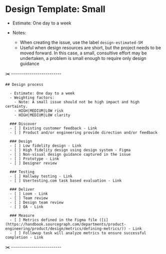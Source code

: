 # Design Template: Small

- Estimate: One day to a week
- Notes:

  - When creating the issue, use the label `design-estimated-SM`
  - Useful when design resources are short, but the project needs to be moved forward. In this case, a small, consultive effort may be undertaken, a problem is small enough to require only design guidance

✂️ -------------------------

```markdown:
## Design process

  - Estimate: One day to a week
  - Weighting factors:
    - Note: A small issue should not be high impact and high certainty.
    - HIGH|MEDIUM|LOW risk
    - HIGH|MEDIUM|LOW clarity

  ### Discover
  - [ ] Existing customer feedback - Link
  - [ ] Product and/or engineering provide direction and/or feedback

  ### Design
  - [ ] Low fidelity design - Link
  - [ ] High fidelity design using design system - Figma
  - [ ] Non-visual design guidance captured in the issue
  - [ ] Prototype - Link
  - [ ] Designer review

  ### Testing
  - [ ] Hallway testing - Link
  - [ ] Usertesting.com task based evaluation - Link

  ### Deliver
  - [ ] Loom - Link
  - [ ] Team review
  - [ ] Design team review
  - [ ] QA - Link

  ### Measure
  - [ ] Metrics defined in the Figma file ([i](https://handbook.sourcegraph.com/departments/product-engineering/product/design/metrics/defining-metrics/)) - Link
  - [ ] Followup task will analyze metrics to ensure successful completion - Link
```

✂️ -------------------------

